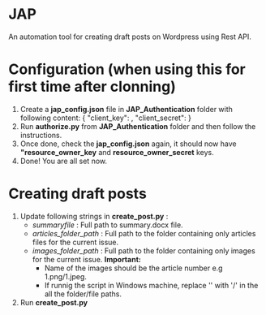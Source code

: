 # JAP
An automation tool for creating draft posts on Wordpress using Rest API.

# Configuration (when using this for first time after clonning) 
1. Create a **jap_config.json** file in **JAP_Authentication** folder  with following content:
    {
        "client_key": <client key>, 
        "client_secret": <client secret>
    }
2. Run **authorize.py** from **JAP_Authentication** folder and then follow the instructions.
3. Once done, check the **jap_config.json** again, it should now have **"resource_owner_key** and **resource_owner_secret** keys.
4. Done! You are all set now.


# Creating draft posts
1.  Update following strings in **create_post.py** :
    - *summaryfile* : Full path to summary.docx file. 
    - *articles_folder_path* : Full path to the folder containing only articles files for the current issue.
    - *images_folder_path* : Full path to the folder containing only images for the current issue.
        **Important:**
        - Name of the images should be the article number e.g 1.png/1.jpeg.
        - If runnig the script in Windows machine, replace '\' with '/' in the all the folder/file paths. 
2. Run **create_post.py**